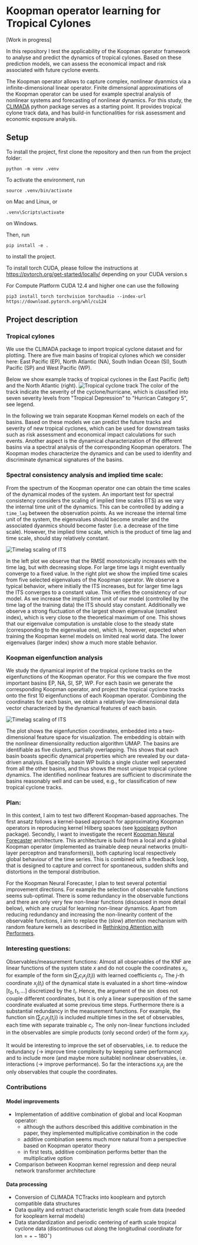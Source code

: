 # Koopman operator learning for Tropical Cylones

[Work in progress]

In this repository I test the applicability of the Koopman operator framework to analyse
and predict the dynamics of tropical cylones. Based on these prediction models, we can 
assess the economical impact and risk associated with future cyclone events.

The Koopman operator allows to capture complex, nonlinear dyanmics via a infinite-dimensional linear operator.
Finite dimensional approximations of the Koopman operator can be used for example spectral analysis of nonlinear
systems and forecasting of nonlinear dynamics.
For this study, the [CLIMADA](https://github.com/CLIMADA-project/climada_python) python package serves as a starting point. It
provides tropical cylone track data, and has build-in functionalities for risk assessment and economic exposure analysis.




## Setup
To install the project, first clone the repository and then run from the project folder:
```
python -m venv .venv
```
To activate the environment, run
```
source .venv/bin/activate
```
on Mac and Linux, or
```
.venv\Scripts\activate
```
on Windows.

Then, run
```
pip install -e .
```
to install the project.

To install torch CUDA, please follow the instructions at https://pytorch.org/get-started/locally/ depending on your CUDA version.s

For Compute Platform CUDA 12.4 and higher one can use the following

```
pip3 install torch torchvision torchaudio --index-url https://download.pytorch.org/whl/cu124
```



## Project description

### Tropical cylones
We use the CLIMADA package to import tropical cyclone dataset and for plotting. There are five main basins of tropical cylones which we consider here: East Pacific (EP), North Atlantic (NA), South Indian Ocean (SI), South Pacific (SP) and West Pacific (WP).

Below we show example tracks of tropical cyclones in the East Pacific (left) and the North Atlantic (right).
![Tropical cyclone track](./plots/tropical_cyclone_data/TCTrack_EP_NA.png)
The color of the track indicate the severity of the cyclone/hurricane, which is classified into seven severity levels from "Tropical Depression" to "Hurrican Category 5", see legend.

In the following we train separate Koopman Kernel models on each of the basins. Based on these models we can predict the future tracks and severity of new tropical cyclones, which can be used for downstream tasks such as risk assessment and economical impact calculations for such events.
Another aspect is the dynamical characterization of the different basins via a spectral analysis of the corresponding Koopman operators. The Koopman modes characterize the dynamics and can be used to idenfity and discriminate dynamical signatures of the basins.



### Spectral consistency analysis and implied time scale:
From the spectrum of the Koopman operator one can obtain the time scales of the dynamical modes of the system. An important test for spectral consistency considers the scaling of implied time scales (ITS) as we vary the internal time unit of the dynamics. This can be controlled by adding a `time_lag` between the observation points.
As we increase the internal time unit of the system, the eigenvalues should become smaller and the associated dyanmics should become faster (i.e. a decrease of the time scale). However, the implied time scale, which is the product of time lag and time scale, should stay relatively constant.

![Timelag scaling of ITS](./plots/koopman_spectral_analysis/time_lag_scaling/time_lag_scaling_ctlen4.png)

In the left plot we observe that the RMSE monotonically increases with the time lag, but with decreasing slope.
For large time lags it might eventually converge to a fixed value.
In the right plot we show the implied time scales from five selected eigenvalues of the Koopman operator.
We observe a typical behavior, where initially the ITS increases, but for larger time lags the ITS converges to a constant value. This verifies the consistency of our model. As we increase the implicit time unit of our model (controlled by the time lag of the training data) the ITS should stay constant.
Additionally we observe a strong fluctuation of the largest shown eigenvalue (smallest index), which is very close to the theoretical maximum of one.
This shows that our eigenvalue computation is unstable close to the steady state (corresponding to the eigenvalue one), which is, however, expected when training the Koopman kernel models on limited real world data. The lower eigenvalues (larger index) show a much more stable behavior.


### Koopman eigenfunction analysis

We study the dynamical imprint of the tropical cyclone tracks on the eigenfunctions of the Koopman operator. For this we compare the five most important basins EP, NA, SI, SP, WP. For each basin we generate the corresponding Koopman operator, and project the tropical cyclone tracks onto the first 10 eigenfunctions of each Koopman operator. Combining the coordinates for each basin, we obtain a relatively low-dimensional data vector characterized by the dynamical features of each basin.

![Timelag scaling of ITS](./plots/koopman_spectral_analysis/eigenfunction_clustering/year_range_1980_2021_train_dsize70_topk10/umap_clustering_cl32_tsteph1.0_nc600_tkreg1e-08__um_nneigh600_um_md0.2.png)

The plot shows the eigenfunction coordinates, embedded into a two-dimensional feature space for visualization. The embedding is obtain with the nonlinear dimensionality reduction algorithm UMAP. The basins are identifiable as five clusters, partially overlapping. This shows that each basin boasts specific dynamical properties which are revealed by our data-driven analysis. Especially basin WP builds a single cluster well seperated from all the other basins, and thus shows the most unique tropical cyclone dynamics.
The identified nonlinear features are sufficient to discriminate the basins reasonably well and can be used, e.g., for classification of new tropical cyclone tracks.



### Plan:

In this context, I aim to test two different Koopman-based approaches. The first ansatz follows a kernel-based approach for
approximating Koopman operators in reproducing kernel Hilberg spaces (see [kooplearn](https://github.com/Machine-Learning-Dynamical-Systems/kooplearn) python package).
Secondly, I want to investigate the recent [Koopman Neural Forecaster](https://github.com/google-research/google-research/tree/master/KNF) architecture.
This architecture is build from a local and a global Koopman operator (implemented as trainable deep neural networks (multi-layer perceptron and
transformers)), both capturing local respectively global behaviour of the time series. This is combined with a feedback loop,
that is designed to capture and correct for spontaneous, sudden shifts and distortions in the temporal distribution.

For the Koopman Neural Forecaster, I plan to test several potential improvement directions. For example the selection of observable functions seems sub-optimal. There is some redundancy in the observable functions and there are only very few non-linear functions (discussed in more detail below), which are crucial for learning non-linear dynamics. Apart from reducing redundancy and increasing the non-linearity content of the observable functions, I aim to replace the (slow) attention mechanism with random feature kernels as described in [Rethinking Attention with Performers](https://arxiv.org/abs/2009.14794).

### Interesting questions:

Observables/measurement functions: Almost all observables of the KNF are linear functions of the system state $x$ and do not couple the coordinates $x_i$, for example of the
form $\sin(\sum_i c_i x_j(t_i))$ with learned coefficients $c_i$. The $j$-th coordinate $x_j(t_i)$ of the dynamical state is evaluated in a short time-window $[t_0, t_1, \dots]$
discretized by the $t_i$. Hence, the argument of the $\sin$ does not couple different coordinates, but it is only a linear superposition of the same coordinate evaluated at some previous time steps.
Furthermore there is a substantial redundancy in the measurement functions. For example, the function $\sin(\sum_i c_i x_j(t_i))$ is included multiple times in the set of observables, each time with separate trainable $c_i$.
The only non-linear functions included in the observables are simple products (only second order) of the form $x_i x_j$.

It would be interesting to improve the set of observables, i.e. to reduce the redundancy (-> improve time complexity by keeping same performance) and to include more (and maybe more suitable)
nonlinear observables, i.e. interactions (-> improve performance). So far the interactions $x_i x_j$ are the only observables that couple the coordinates.


### Contributions

#### Model improvements
- Implementation of additive combination of global and local Koopman operator:
    - although the authors described this additive combination in the paper, they implemented multiplicative combination in the code
    - additive combination seems much more natural from a perspective based on Koopman operator theory
    - in first tests, additive combination performs better than the multiplicative option
- Comparison between Koopman kernel regression and deep neural network transformer architecture

#### Data processing
- Conversion of CLIMADA TCTracks into kooplearn and pytorch compatible data structures
- Data quality and extract characteristic length scale from data (needed for kooplearn kernal models)
- Data standardization and periodic centering of earth scale tropical cyclone data (discontinuous cut along the longitudinal coordinate for $\mathrm{lon} = +- 180^\circ$)

